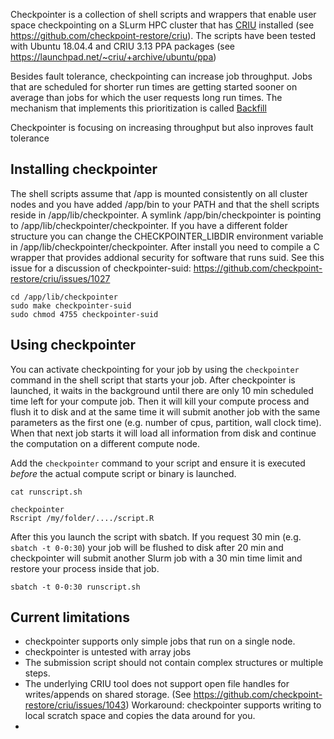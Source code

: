 
Checkpointer is a collection of shell scripts and wrappers that enable user space checkpointing on a SLurm HPC cluster that has [CRIU](https://criu.org) installed (see https://github.com/checkpoint-restore/criu). The scripts have been tested with Ubuntu 18.04.4 and CRIU 3.13 PPA packages (see https://launchpad.net/~criu/+archive/ubuntu/ppa)  

Besides fault tolerance, checkpointing can increase job throughput. Jobs that are scheduled for shorter run times are getting started sooner on average than jobs for which the user requests long run times. The mechanism that implements this prioritization is called [Backfill](https://www.zedat.fu-berlin.de/HPC/EN/Backfill)


Checkpointer is focusing on increasing throughput but also inproves fault tolerance 

## Installing checkpointer

The shell scripts assume that /app is mounted consistently on all cluster nodes and you have added /app/bin to your PATH and that the shell scripts reside in /app/lib/checkpointer. A symlink /app/bin/checkpointer is pointing to /app/lib/checkpointer/checkpointer. If you have a different folder structure you can change the CHECKPOINTER_LIBDIR environment variable in /app/lib/checkpointer/checkpointer. After install you need to compile a C wrapper that provides addional security for software that runs suid. See this issue for a discussion of checkpointer-suid:  https://github.com/checkpoint-restore/criu/issues/1027 

```
cd /app/lib/checkpointer
sudo make checkpointer-suid
sudo chmod 4755 checkpointer-suid
```

## Using checkpointer

You can activate checkpointing for your job by using the `checkpointer` command in the shell script that starts your job. After checkpointer is launched, it waits in the background until there are only 10 min scheduled time left for your compute job. Then it will kill your compute process and flush it to disk and at the same time it will submit another job with the same parameters as the first one (e.g. number of cpus, partition, wall clock time). When that next job starts it will load all information from disk and continue the computation on a different compute node.

Add the `checkpointer` command to your script and ensure it is executed *before* the actual compute script or binary is launched.

```
cat runscript.sh

checkpointer 
Rscript /my/folder/..../script.R
```

After this you launch the script with sbatch. If you request 30 min (e.g. `sbatch -t 0-0:30`) your job will be flushed to disk after 20 min and checkpointer will submit another Slurm job with a 30 min time limit and restore your process inside that job.


```
sbatch -t 0-0:30 runscript.sh
```

## Current limitations

* checkpointer supports only simple jobs that run on a single node. 
* checkpointer is untested with array jobs 
* The submission script should not contain complex structures or multiple steps.
* The underlying CRIU tool does not support open file handles for writes/appends on shared storage. (See https://github.com/checkpoint-restore/criu/issues/1043) Workaround: checkpointer supports writing to local scratch space and copies the data around for you. 
* 

